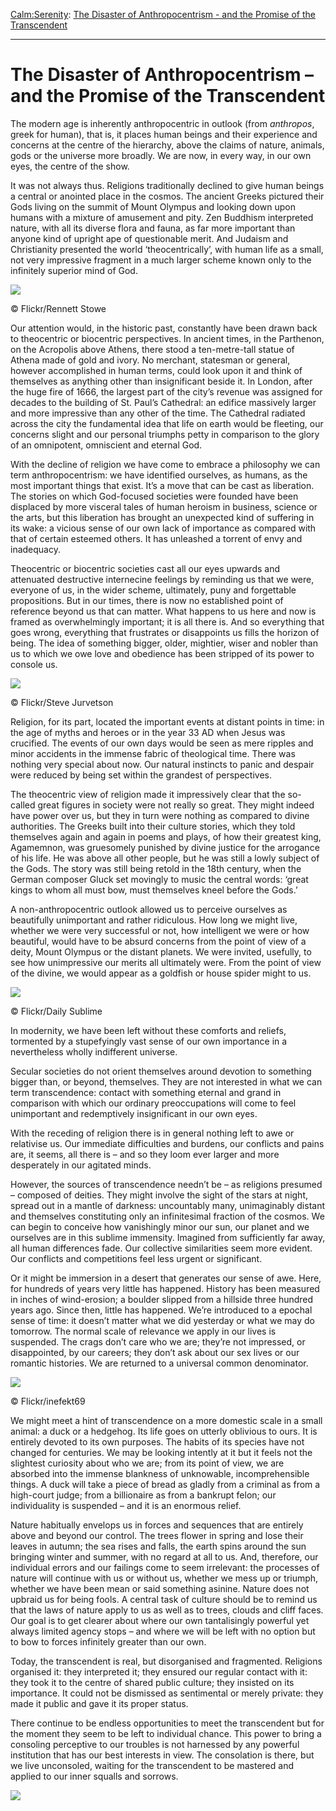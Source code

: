 [Calm:](https://www.theschooloflife.com/thebookoflife/category/calm/)[Serenity](https://www.theschooloflife.com/thebookoflife/category/calm/serenity/): [The Disaster of Anthropocentrism - and the Promise of the Transcendent](https://www.theschooloflife.com/thebookoflife/the-disaster-of-anthropocentrism-and-the-promise-of-the-transcendent/)

* * *

# The Disaster of Anthropocentrism – and the Promise of the Transcendent

The modern age is inherently anthropocentric in outlook (from _anthropos_, greek for human), that is, it places human beings and their experience and concerns at the centre of the hierarchy, above the claims of nature, animals, gods or the universe more broadly. We are now, in every way, in our own eyes, the centre of the show.

It was not always thus. Religions traditionally declined to give human beings a central or anointed place in the cosmos. The ancient Greeks pictured their Gods living on the summit of Mount Olympus and looking down upon humans with a mixture of amusement and pity. Zen Buddhism interpreted nature, with all its diverse flora and fauna, as far more important than anyone kind of upright ape of questionable merit. And Judaism and Christianity presented the world ‘theocentrically’, with human life as a small, not very impressive fragment in a much larger scheme known only to the infinitely superior mind of God.

 ![](https://www.theschooloflife.com/thebookoflife/wp-content/uploads/2018/06/35956526513_02eed0360c_k.jpg)

© Flickr/Rennett Stowe

Our attention would, in the historic past, constantly have been drawn back to theocentric or biocentric perspectives. In ancient times, in the Parthenon, on the Acropolis above Athens, there stood a ten-metre-tall statue of Athena made of gold and ivory. No merchant, statesman or general, however accomplished in human terms, could look upon it and think of themselves as anything other than insignificant beside it. In London, after the huge fire of 1666, the largest part of the city’s revenue was assigned for decades to the building of St. Paul’s Cathedral: an edifice massively larger and more impressive than any other of the time. The Cathedral radiated across the city the fundamental idea that life on earth would be fleeting, our concerns slight and our personal triumphs petty in comparison to the glory of an omnipotent, omniscient and eternal God.

With the decline of religion we have come to embrace a philosophy we can term anthropocentrism: we have identified ourselves, as humans, as the most important things that exist. It’s a move that can be cast as liberation. The stories on which God-focused societies were founded have been displaced by more visceral tales of human heroism in business, science or the arts, but this liberation has brought an unexpected kind of suffering in its wake: a vicious sense of our own lack of importance as compared with that of certain esteemed others. It has unleashed a torrent of envy and inadequacy.

Theocentric or biocentric societies cast all our eyes upwards and attenuated destructive internecine feelings by reminding us that we were, everyone of us, in the wider scheme, ultimately, puny and forgettable propositions. But in our times, there is now no established point of reference beyond us that can matter. What happens to us here and now is framed as overwhelmingly important; it is all there is. And so everything that goes wrong, everything that frustrates or disappoints us fills the horizon of being. The idea of something bigger, older, mightier, wiser and nobler than us to which we owe love and obedience has been stripped of its power to console us.

 ![](https://www.theschooloflife.com/thebookoflife/wp-content/uploads/2018/06/2737010659_1509194529_b.jpg)

© Flickr/Steve Jurvetson

Religion, for its part, located the important events at distant points in time: in the age of myths and heroes or in the year 33 AD when Jesus was crucified. The events of our own days would be seen as mere ripples and minor accidents in the immense fabric of theological time. There was nothing very special about now. Our natural instincts to panic and despair were reduced by being set within the grandest of perspectives.

The theocentric view of religion made it impressively clear that the so-called great figures in society were not really so great. They might indeed have power over us, but they in turn were nothing as compared to divine authorities. The Greeks built into their culture stories, which they told themselves again and again in poems and plays, of how their greatest king, Agamemnon, was gruesomely punished by divine justice for the arrogance of his life. He was above all other people, but he was still a lowly subject of the Gods. The story was still being retold in the 18th century, when the German composer Gluck set movingly to music the central words: ‘great kings to whom all must bow, must themselves kneel before the Gods.’

A non-anthropocentric outlook allowed us to perceive ourselves as beautifully unimportant and rather ridiculous. How long we might live, whether we were very successful or not, how intelligent we were or how beautiful, would have to be absurd concerns from the point of view of a deity, Mount Olympus or the distant planets. We were invited, usefully, to see how unimpressive our merits all ultimately were. From the point of view of the divine, we would appear as a goldfish or house spider might to us.

 ![](https://www.theschooloflife.com/thebookoflife/wp-content/uploads/2018/06/7350575270_cc33f376fb_k.jpg)

© Flickr/Daily Sublime

In modernity, we have been left without these comforts and reliefs, tormented by a stupefyingly vast sense of our own importance in a nevertheless wholly indifferent universe.

Secular societies do not orient themselves around devotion to something bigger than, or beyond, themselves. They are not interested in what we can term transcendence: contact with something eternal and grand in comparison with which our ordinary preoccupations will come to feel unimportant and redemptively insignificant in our own eyes.

With the receding of religion there is in general nothing left to awe or relativise us. Our immediate difficulties and burdens, our conflicts and pains are, it seems, all there is – and so they loom ever larger and more desperately in our agitated minds.

However, the sources of transcendence needn’t be – as religions presumed – composed of deities. They might involve the sight of the stars at night, spread out in a mantle of darkness: uncountably many, unimaginably distant and themselves constituting only an infinitesimal fraction of the cosmos. We can begin to conceive how vanishingly minor our sun, our planet and we ourselves are in this sublime immensity. Imagined from sufficiently far away, all human differences fade. Our collective similarities seem more evident. Our conflicts and competitions feel less urgent or significant.

Or it might be immersion in a desert that generates our sense of awe. Here, for hundreds of years very little has happened. History has been measured in inches of wind-erosion; a boulder slipped from a hillside three hundred years ago. Since then, little has happened. We’re introduced to a epochal sense of time: it doesn’t matter what we did yesterday or what we may do tomorrow. The normal scale of relevance we apply in our lives is suspended. The crags don’t care who we are; they’re not impressed, or disappointed, by our careers; they don’t ask about our sex lives or our romantic histories. We are returned to a universal common denominator.

 ![](https://www.theschooloflife.com/thebookoflife/wp-content/uploads/2018/06/17134738529_990fe2fd91_k.jpg)

© Flickr/inefekt69

We might meet a hint of transcendence on a more domestic scale in a small animal: a duck or a hedgehog. Its life goes on utterly oblivious to ours. It is entirely devoted to its own purposes. The habits of its species have not changed for centuries. We may be looking intently at it but it feels not the slightest curiosity about who we are; from its point of view, we are absorbed into the immense blankness of unknowable, incomprehensible things. A duck will take a piece of bread as gladly from a criminal as from a high-court judge; from a billionaire as from a bankrupt felon; our individuality is suspended – and it is an enormous relief.

Nature habitually envelops us in forces and sequences that are entirely above and beyond our control. The trees flower in spring and lose their leaves in autumn; the sea rises and falls, the earth spins around the sun bringing winter and summer, with no regard at all to us. And, therefore, our individual errors and our failings come to seem irrelevant: the processes of nature will continue with us or without us, whether we mess up or triumph, whether we have been mean or said something asinine. Nature does not upbraid us for being fools. A central task of culture should be to remind us that the laws of nature apply to us as well as to trees, clouds and cliff faces. Our goal is to get clearer about where our own tantalisingly powerful yet always limited agency stops – and where we will be left with no option but to bow to forces infinitely greater than our own.

Today, the transcendent is real, but disorganised and fragmented. Religions organised it: they interpreted it; they ensured our regular contact with it: they took it to the centre of shared public culture; they insisted on its importance. It could not be dismissed as sentimental or merely private: they made it public and gave it its proper status.

There continue to be endless opportunities to meet the transcendent but for the moment they seem to be left to individual chance. This power to bring a consoling perceptive to our troubles is not harnessed by any powerful institution that has our best interests in view. The consolation is there, but we live unconsoled, waiting for the transcendent to be mastered and applied to our inner squalls and sorrows.

[![](https://img.youtube.com/vi/nxYQhuiTSNQ/0.jpg)](https://www.youtube.com/embed/nxYQhuiTSNQ '')
